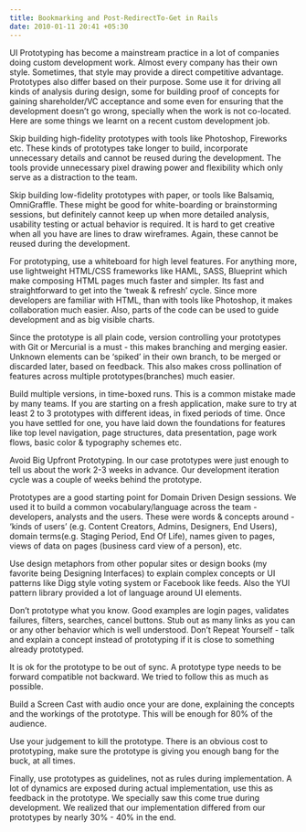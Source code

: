 ```yaml
---
title: Bookmarking and Post-RedirectTo-Get in Rails
date: 2010-01-11 20:41 +05:30
---
```

UI Prototyping has become a mainstream practice in a lot of companies doing custom development work. Almost every company has their own style. Sometimes, that style may provide a direct competitive advantage. Prototypes also differ based on their purpose. Some use it for driving all kinds of analysis during design, some for building proof of concepts for gaining shareholder/VC acceptance and some even for ensuring that the development doesn’t go wrong, specially when the work is not co-located. Here are some things we learnt on a recent custom development job.

Skip building high-fidelity prototypes with tools like Photoshop, Fireworks etc. These kinds of prototypes take longer to build, incorporate unnecessary details and cannot be reused during the development. The tools provide unnecessary pixel drawing power and flexibility which only serve as a distraction to the team.

Skip building low-fidelity prototypes with paper, or tools like Balsamiq, OmniGraffle. These might be good for white-boarding or brainstorming sessions, but definitely cannot keep up when more detailed analysis, usability testing or actual behavior is required. It is hard to get creative when all you have are lines to draw wireframes. Again, these cannot be reused during the development.

For prototyping, use a whiteboard for high level features. For anything more, use lightweight HTML/CSS frameworks like HAML, SASS, Blueprint which make composing HTML pages much faster and simpler. Its fast and straightforward to get into the ‘tweak &amp; refresh’ cycle. Since more developers are familiar with HTML, than with tools like Photoshop, it makes collaboration much easier. Also, parts of the code can be used to guide development and as big visible charts.

Since the prototype is all plain code, version controlling your prototypes with Git or Mercurial is a must - this makes branching and merging easier.  Unknown elements can be ‘spiked’ in their own branch, to be merged or discarded later, based on feedback. This also makes cross pollination of features across multiple prototypes(branches) much easier.

Build multiple versions, in time-boxed runs. This is a common mistake made by many teams. If you are starting on a fresh application, make sure to try at least 2 to 3 prototypes with different ideas, in fixed periods of time. Once you have settled for one, you have laid down the foundations for features like top level navigation, page structures, data presentation, page work flows, basic color &amp; typography schemes etc.

Avoid Big Upfront Prototyping. In our case prototypes were just enough to tell us about the work 2-3 weeks in advance. Our development iteration cycle was a couple of weeks behind the prototype.

Prototypes are a good starting point for Domain Driven Design sessions. We used it to build a common vocabulary/language across the team - developers, analysts and the users. These were words &amp; concepts around - ‘kinds of users’ (e.g. Content Creators, Admins, Designers, End Users), domain terms(e.g. Staging Period, End Of Life), names given to pages, views of data on pages (business card view of a person), etc.

Use design metaphors from other popular sites or design books (my favorite being Designing Interfaces) to explain complex concepts or UI patterns like Digg style voting system or Facebook like feeds. Also the YUI pattern library provided a lot of language around UI elements.

Don’t prototype what you know. Good examples are login pages, validates failures, filters, searches, cancel buttons. Stub out as many links as you can or any other behavior which is well understood. Don’t Repeat Yourself - talk and explain a concept instead of prototyping if it is close to something already prototyped.

It is ok for the prototype to be out of sync. A prototype type needs to be forward compatible not backward. We tried to follow this as much as possible.

Build a Screen Cast with audio once your are done, explaining the concepts and the workings of the prototype. This will be enough for 80% of the audience.

Use your judgement to kill the prototype.  There is an obvious cost to prototyping, make sure the prototype is giving you enough bang for the buck, at all times.

Finally, use prototypes as guidelines, not as rules during implementation. A lot of dynamics are exposed during actual implementation, use this as feedback in the prototype. We specially saw this come true during development. We realized that our implementation differed from our prototypes by nearly 30% - 40% in the end.

